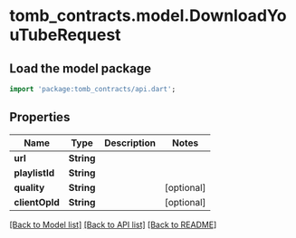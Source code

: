 # tomb_contracts.model.DownloadYouTubeRequest

## Load the model package
```dart
import 'package:tomb_contracts/api.dart';
```

## Properties
Name | Type | Description | Notes
------------ | ------------- | ------------- | -------------
**url** | **String** |  | 
**playlistId** | **String** |  | 
**quality** | **String** |  | [optional] 
**clientOpId** | **String** |  | [optional] 

[[Back to Model list]](../README.md#documentation-for-models) [[Back to API list]](../README.md#documentation-for-api-endpoints) [[Back to README]](../README.md)


